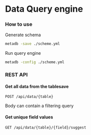 Data Query engine
=======


### How to use

Generate schema

```bash
metadb -save ./scheme.yml
```

Run query engine

```bash
metadb -config ./scheme.yml
```


### REST API

#### Get all data from the tablesave

```
POST /api/data/{table}
```

Body can contain a filtering query

#### Get unique field values

```
GET /api/data/{table}/{field}/suggest
```